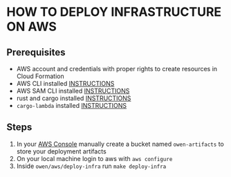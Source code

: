 # HOW TO DEPLOY INFRASTRUCTURE ON AWS

## Prerequisites

- AWS account and credentials with proper rights to create resources in Cloud Formation
- AWS CLI installed [INSTRUCTIONS](https://docs.aws.amazon.com/cli/latest/userguide/getting-started-install.html)
- AWS SAM CLI installed [INSTRUCTIONS](https://docs.aws.amazon.com/serverless-application-model/latest/developerguide/install-sam-cli.html)
- rust and cargo installed [INSTRUCTIONS](https://www.rust-lang.org/tools/install)
- `cargo-lambda` installed [INSTRUCTIONS](https://www.cargo-lambda.info/guide/getting-started.html)

## Steps

1. In your [AWS Console](https://console.aws.amazon.com/) manually create a bucket named `owen-artifacts` to store your deployment artifacts
2. On your local machine login to aws with `aws configure`
3. Inside `owen/aws/deploy-infra` run `make deploy-infra`
